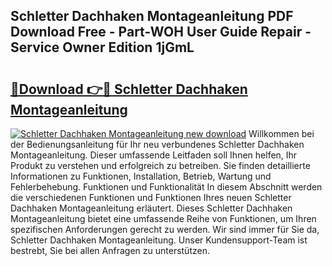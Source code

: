## Schletter Dachhaken Montageanleitung PDF Download Free - Part-WOH User Guide Repair - Service Owner Edition 1jGmL

# <h2><a href="http://df8avj.blite.top/?on=Schletter+Dachhaken+Montageanleitung">🔗Download 👉🔴 Schletter Dachhaken Montageanleitung</a></h2>

[![Schletter Dachhaken Montageanleitung new download](https://i.imgur.com/lujVjoI.png)](http://df8avj.blite.top/?on=Schletter+Dachhaken+Montageanleitung)
Willkommen bei der Bedienungsanleitung für Ihr neu verbundenes Schletter Dachhaken Montageanleitung. Dieser umfassende Leitfaden soll Ihnen helfen, Ihr Produkt zu verstehen und erfolgreich zu betreiben. Sie finden detaillierte Informationen zu Funktionen, Installation, Betrieb, Wartung und Fehlerbehebung. Funktionen und Funktionalität In diesem Abschnitt werden die verschiedenen Funktionen und Funktionen Ihres neuen Schletter Dachhaken Montageanleitung erläutert. Dieses Schletter Dachhaken Montageanleitung bietet eine umfassende Reihe von Funktionen, um Ihren spezifischen Anforderungen gerecht zu werden. Wir sind immer für Sie da, Schletter Dachhaken Montageanleitung. Unser Kundensupport-Team ist bestrebt, Sie bei allen Anfragen zu unterstützen.
